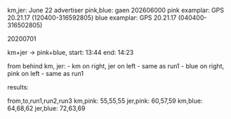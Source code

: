 
km,jer: June 22 advertiser
pink,blue: gaen 202606000
pink examplar: GPS 20.21.17 (120400-316592805)
blue examplar: GPS 20.21.17 (040400-316502805)

20200701

km+jer -> pink+blue, start: 13:44 end: 14:23 

from behind km, jer:
    - km on right, jer on left
        - same as run1
    - blue on right, pink on left
        - same as run1

results:

from,to,run1,run2,run3
km,pink: 55,55,55
jer,pink: 60,57,59
km,blue: 64,68,62
jer,blue: 72,63,69




